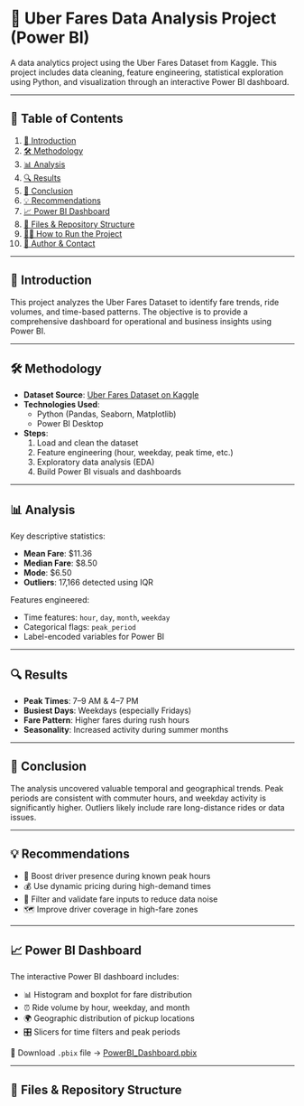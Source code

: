 # 🚖 Uber Fares Data Analysis Project (Power BI)

A data analytics project using the Uber Fares Dataset from Kaggle. This project includes data cleaning, feature engineering, statistical exploration using Python, and visualization through an interactive Power BI dashboard.

---

## 📑 Table of Contents

1. [📘 Introduction](#-introduction)  
2. [🛠️ Methodology](#️-methodology)  
3. [📊 Analysis](#-analysis)  
4. [🔍 Results](#-results)  
5. [🧾 Conclusion](#-conclusion)  
6. [💡 Recommendations](#-recommendations)  
7. [📈 Power BI Dashboard](#-power-bi-dashboard)  
8. [📂 Files & Repository Structure](#-files--repository-structure)  
9. [🧑‍💻 How to Run the Project](#-how-to-run-the-project)  
10. [🧠 Author & Contact](#-author--contact)

---

## 📘 Introduction

This project analyzes the Uber Fares Dataset to identify fare trends, ride volumes, and time-based patterns. The objective is to provide a comprehensive dashboard for operational and business insights using Power BI.

---

## 🛠️ Methodology

- **Dataset Source**: [Uber Fares Dataset on Kaggle](https://www.kaggle.com/datasets/yasserh/uber-fares-dataset)
- **Technologies Used**:
  - Python (Pandas, Seaborn, Matplotlib)
  - Power BI Desktop
- **Steps**:
  1. Load and clean the dataset
  2. Feature engineering (hour, weekday, peak time, etc.)
  3. Exploratory data analysis (EDA)
  4. Build Power BI visuals and dashboards

---

## 📊 Analysis

Key descriptive statistics:
- **Mean Fare**: \$11.36  
- **Median Fare**: \$8.50  
- **Mode**: \$6.50  
- **Outliers**: 17,166 detected using IQR

Features engineered:
- Time features: `hour`, `day`, `month`, `weekday`
- Categorical flags: `peak_period`
- Label-encoded variables for Power BI

---

## 🔍 Results

- **Peak Times**: 7–9 AM & 4–7 PM
- **Busiest Days**: Weekdays (especially Fridays)
- **Fare Pattern**: Higher fares during rush hours
- **Seasonality**: Increased activity during summer months

---

## 🧾 Conclusion

The analysis uncovered valuable temporal and geographical trends. Peak periods are consistent with commuter hours, and weekday activity is significantly higher. Outliers likely include rare long-distance rides or data issues.

---

## 💡 Recommendations

- 🚗 Boost driver presence during known peak hours
- 💰 Use dynamic pricing during high-demand times
- 🧹 Filter and validate fare inputs to reduce data noise
- 🗺 Improve driver coverage in high-fare zones

---

## 📈 Power BI Dashboard

The interactive Power BI dashboard includes:
- 📊 Histogram and boxplot for fare distribution
- ⏰ Ride volume by hour, weekday, and month
- 🌍 Geographic distribution of pickup locations
- 🎛️ Slicers for time filters and peak periods

📁 Download `.pbix` file → [PowerBI_Dashboard.pbix](./PowerBI_Dashboard.pbix)

---

## 📂 Files & Repository Structure

